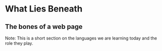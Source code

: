# What Lies Beneath
## The bones of a web page


Note:
This is a short section on the languages we are learning today and the role they play.